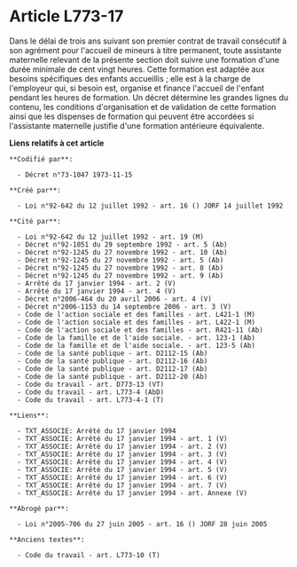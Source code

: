 # Article L773-17

Dans le délai de trois ans suivant son premier contrat de travail consécutif à son agrément pour l'accueil de mineurs à titre
permanent, toute assistante maternelle relevant de la présente section doit suivre une formation d'une durée minimale de cent
vingt heures. Cette formation est adaptée aux besoins spécifiques des enfants accueillis ; elle est à la charge de
l'employeur qui, si besoin est, organise et finance l'accueil de l'enfant pendant les heures de formation. Un décret
détermine les grandes lignes du contenu, les conditions d'organisation et de validation de cette formation ainsi que les
dispenses de formation qui peuvent être accordées si l'assistante maternelle justifie d'une formation antérieure équivalente.

**Liens relatifs à cet article**

	**Codifié par**:

	  - Décret n°73-1047 1973-11-15

	**Créé par**:

	  - Loi n°92-642 du 12 juillet 1992 - art. 16 () JORF 14 juillet 1992

	**Cité par**:

	  - Loi n°92-642 du 12 juillet 1992 - art. 19 (M)
	  - Décret n°92-1051 du 29 septembre 1992 - art. 5 (Ab)
	  - Décret n°92-1245 du 27 novembre 1992 - art. 10 (Ab)
	  - Décret n°92-1245 du 27 novembre 1992 - art. 5 (Ab)
	  - Décret n°92-1245 du 27 novembre 1992 - art. 8 (Ab)
	  - Décret n°92-1245 du 27 novembre 1992 - art. 9 (Ab)
	  - Arrêté du 17 janvier 1994 - art. 2 (V)
	  - Arrêté du 17 janvier 1994 - art. 4 (V)
	  - Décret n°2006-464 du 20 avril 2006 - art. 4 (V)
	  - Décret n°2006-1153 du 14 septembre 2006 - art. 3 (V)
	  - Code de l'action sociale et des familles - art. L421-1 (M)
	  - Code de l'action sociale et des familles - art. L422-1 (M)
	  - Code de l'action sociale et des familles - art. R421-11 (Ab)
	  - Code de la famille et de l'aide sociale. - art. 123-1 (Ab)
	  - Code de la famille et de l'aide sociale. - art. 123-5 (Ab)
	  - Code de la santé publique - art. D2112-15 (Ab)
	  - Code de la santé publique - art. D2112-16 (Ab)
	  - Code de la santé publique - art. D2112-17 (Ab)
	  - Code de la santé publique - art. D2112-20 (Ab)
	  - Code du travail - art. D773-13 (VT)
	  - Code du travail - art. L773-4 (AbD)
	  - Code du travail - art. L773-4-1 (T)

	**Liens**:

	  - TXT_ASSOCIE: Arrêté du 17 janvier 1994
	  - TXT_ASSOCIE: Arrêté du 17 janvier 1994 - art. 1 (V)
	  - TXT_ASSOCIE: Arrêté du 17 janvier 1994 - art. 2 (V)
	  - TXT_ASSOCIE: Arrêté du 17 janvier 1994 - art. 3 (V)
	  - TXT_ASSOCIE: Arrêté du 17 janvier 1994 - art. 4 (V)
	  - TXT_ASSOCIE: Arrêté du 17 janvier 1994 - art. 5 (V)
	  - TXT_ASSOCIE: Arrêté du 17 janvier 1994 - art. 6 (V)
	  - TXT_ASSOCIE: Arrêté du 17 janvier 1994 - art. 7 (V)
	  - TXT_ASSOCIE: Arrêté du 17 janvier 1994 - art. Annexe (V)

	**Abrogé par**:

	  - Loi n°2005-706 du 27 juin 2005 - art. 16 () JORF 28 juin 2005

	**Anciens textes**:

	  - Code du travail - art. L773-10 (T)
